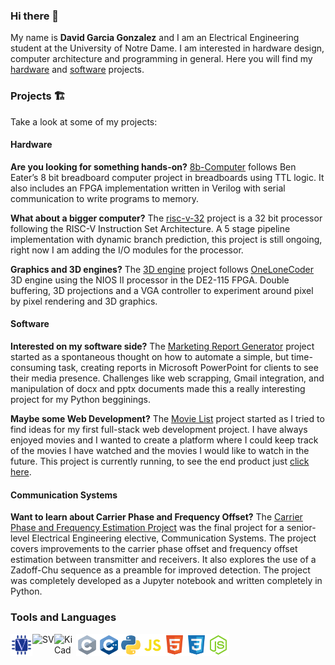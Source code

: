 ### Hi there 👋

My name is **David Garcia Gonzalez** and I am an Electrical Engineering student at the University of Notre Dame. I am interested in hardware design, computer architecture and programming in general. Here you will find my [hardware](https://github.com/stars/dgarci23/lists/hardware) and [software](https://github.com/stars/dgarci23/lists/hardware) projects.

### Projects 🏗
Take a look at some of my projects:

#### Hardware

**Are you looking for something hands-on?** [8b-Computer](https://github.com/dgarci23/8b-Computer) follows Ben Eater’s 8 bit breadboard computer project in breadboards using TTL logic. It also includes an FPGA implementation written in Verilog with serial communication to write programs to memory.

**What about a bigger computer?** The [risc-v-32](https://github.com/dgarci23/risc-v-32) project is a 32 bit processor following the RISC-V Instruction Set Architecture. A 5 stage pipeline implementation with dynamic branch prediction, this project is still ongoing, right now I am adding the I/O modules for the processor.

**Graphics and 3D engines?** The [3D engine](https://github.com/dgarci23/3d-engine) project follows [OneLoneCoder](https://www.youtube.com/c/javidx9/videos?app=desktop) 3D engine using the NIOS II processor in the DE2-115 FPGA. Double buffering, 3D projections and a VGA controller to experiment around pixel by pixel rendering and 3D graphics.

#### Software

**Interested on my software side?** The [Marketing Report Generator](https://github.com/dgarci23/Report-Generator) project started as a spontaneous thought on how to automate a simple, but time-consuming task, creating reports in Microsoft PowerPoint for clients to see their media presence. Challenges like web scrapping, Gmail integration, and manipulation of docx and pptx documents made this a really interesting project for my Python begginings.

**Maybe some Web Development?** The [Movie List](https://github.com/dgarci23/movie-list) project started as I tried to find ideas for my first full-stack web development project. I have always enjoyed movies and I wanted to create a platform where I could keep track of the movies I have watched and the movies I would like to watch in the future. This project is currently running, to see the end product just [click here](https://movie-list-david.herokuapp.com/).

#### Communication Systems

**Want to learn about Carrier Phase and Frequency Offset?** The [Carrier Phase and Frequency Estimation Project](https://github.com/dgarci23/phase-freq-estimation) was the final project for a senior-level Electrical Engineering elective, Communication Systems. The project covers improvements to the carrier phase offset and frequency offset estimation between transmitter and receivers. It also explores the use of a Zadoff-Chu sequence as a preamble for improved detection. The project was completely developed as a Jupyter notebook and written completely in Python. 

### Tools and Languages

<img align="left" alt="Verilog" width="35px" src="https://github.com/vscode-icons/vscode-icons/blob/master/icons/file_type_verilog.svg" />
<img align="left" alt="SV" width="35px" src="https://raw.githubusercontent.com/file-icons/source/master/svg/SystemVerilog.svg?sanitize=true)" />
<img align="left" alt="KiCad" width="35px" src="https://avatars.githubusercontent.com/u/3374914?s=200&v=4" />
<img align="left" alt="C" width="35px" src="https://github.com/vscode-icons/vscode-icons/blob/master/icons/file_type_c3.svg" />
<img align="left" alt="C++" width="35px" src="https://github.com/vscode-icons/vscode-icons/blob/master/icons/file_type_cpp3.svg" />
<img align="left" alt="Python" width="35px" src="https://github.com/vscode-icons/vscode-icons/blob/master/icons/file_type_python.svg" />
<img align="left" alt="JS" width="35px" src="https://github.com/vscode-icons/vscode-icons/blob/master/icons/file_type_js.svg" />
<img align="left" alt="HTML" width="35px" src="https://github.com/vscode-icons/vscode-icons/blob/master/icons/file_type_html.svg" />
<img align="left" alt="CSS" width="35px" src="https://github.com/vscode-icons/vscode-icons/blob/master/icons/file_type_css.svg" />
<img align="left" alt="NodeJS" width="35px" src="https://github.com/vscode-icons/vscode-icons/blob/master/icons/file_type_node.svg" />

<!-- ### Connect with me: 
[<img align = "left" alt = "Linkedln" width=22px src="https://cdn.jsdelivr.net/npm/simple-icons@v3/icons/linkedin.svg" />][linkedln]
<img align="left" alt="SV" width="35px" src="" />

<br />

### Languages and Tools:

<img align="left" alt="HTML5" width="26px" src="https://raw.githubusercontent.com/github/explore/80688e429a7d4ef2fca1e82350fe8e3517d3494d/topics/html/html.png" />
<img align="left" alt="CSS3" width="26px" src="https://raw.githubusercontent.com/github/explore/80688e429a7d4ef2fca1e82350fe8e3517d3494d/topics/css/css.png" />
<img align="left" alt="JavaScript" width="26px" src="https://raw.githubusercontent.com/github/explore/80688e429a7d4ef2fca1e82350fe8e3517d3494d/topics/javascript/javascript.png"/>
<img align="left" alt="Node.js" width="26px" src="https://raw.githubusercontent.com/github/explore/80688e429a7d4ef2fca1e82350fe8e3517d3494d/topics/nodejs/nodejs.png" />
<img align="left" alt="MongoDB" width="26px" src="https://raw.githubusercontent.com/github/explore/80688e429a7d4ef2fca1e82350fe8e3517d3494d/topics/mongodb/mongodb.png" />
<img align="left" alt="Git" width="26px" src="https://raw.githubusercontent.com/github/explore/80688e429a7d4ef2fca1e82350fe8e3517d3494d/topics/git/git.png" />
<img align="left" alt="GitHub" width="26px" src="https://raw.githubusercontent.com/github/explore/78df643247d429f6cc873026c0622819ad797942/topics/github/github.png" />
<img align="left" alt="Terminal" width="26px" src="https://raw.githubusercontent.com/github/explore/80688e429a7d4ef2fca1e82350fe8e3517d3494d/topics/terminal/terminal.png" />

-->

[linkedln]: https://www.linkedin.com/in/david-garcia-gonzalez/
